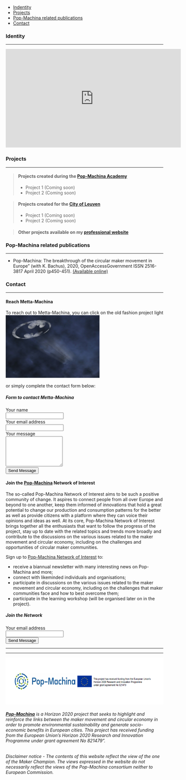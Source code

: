 <body class="header visible">
 <section id="header">
  <nav id="nav">
					<ul>
						<li><a href="### Identity" class="scrolly active" style="-webkit-tap-highlight-color: rgba(0, 0, 0, 0);">Indentity</a></li>
						<li><a href="### Projects" class="scrolly" style="-webkit-tap-highlight-color: rgba(0, 0, 0, 0);">Projects</a></li>
      <li><a href="### Pop-Machina related publications" class="scrolly" style="-webkit-tap-highlight-color: rgba(0, 0, 0, 0);">Pop-Machina related publications</a></li>
						<li><a href="### Contact" class="scrolly" style="-webkit-tap-highlight-color: rgba(0, 0, 0, 0);">Contact</a></li>
					</ul>
				</nav>
</section>
</body>

### Identity
-----------------------------

<iframe src="https://www.facebook.com/plugins/video.php?href=https%3A%2F%2Fwww.facebook.com%2Fwu.sfo%2Fvideos%2F554757271899292%2F&show_text=0&width=560" width="560" height="315" style="border:none;overflow:hidden" scrolling="no" frameborder="0" allowTransparency="true" allowFullScreen="true"></iframe>


### Projects
-----------------------------

> #### Projects created during the **[Pop-Machina Academy](https://pop-machina.eu/academy)**
> 
> - Project 1 (Coming soon)
> - Project 2 (Coming soon)
>

> #### Projects created for the **[City of Leuven](https://pop-machina.eu/pilots/leuven)**
> 
> - Project 1 (Coming soon)
> - Project 2 (Coming soon)
>

> #### Other projects available on my **[professional website](https://juliemetta.net/)**
> 

### Pop-Machina related publications
-----------------------------
- Pop-Machina: The breakthrough of the circular maker movement in Europe” (with K. Bachus), 2020, OpenAccessGovernment ISSN 2516-3817 April 2020 (p450-451). [(Available online)](https://www.openaccessgovernment.org/pop-machina-circular-maker-movement-in-europe/84803/)

### Contact
-----------------------------
#### Reach Metta-Machina

To reach out to Metta-Machina, you can click on the old fashion project light
 <a href="mailto:julie.metta@kuleuven.be"><img src="bat-signal.png"  alt="Bat Signal test" width="300" height="200"></a>
 
or simply complete the contact form below:
<head>
    <meta charset="utf-8">
    <meta name="viewport" content="width=device-width, initial-scale=1, shrink-to-fit=no">
    <title>contact form</title>
</head>
<body>
<link href="contact-form.css" rel="stylesheet">
<div class="fcf-body">
    <div id="fcf-form">
    <h5 class="fcf-h3">Form to contact Metta-Machina</h5>
    <form id="fcf-form-id" class="fcf-form-class" method="post" action="contact-form-process.php">
      <div class="fcf-form-group">
            <label for="Name" class="fcf-label">Your name</label>
            <div class="fcf-input-group">
                <input type="text" id="Name" name="Name" class="fcf-form-control" required>
            </div>
        </div>
        <div class="fcf-form-group">
            <label for="Email" class="fcf-label">Your email address</label>
            <div class="fcf-input-group">
                <input type="email" id="Email" name="Email" class="fcf-form-control" required>
            </div>
        </div>
        <div class="fcf-form-group">
            <label for="Message" class="fcf-label">Your message</label>
            <div class="fcf-input-group">
                <textarea id="Message" name="Message" class="fcf-form-control" rows="6" maxlength="3000" required></textarea>
            </div>
        </div>
        <div class="fcf-form-group">
            <button type="submit" id="fcf-button" class="fcf-btn fcf-btn-primary fcf-btn-lg fcf-btn-block">Send Message</button>
        </div>
    </form>
    </div>
</div>
</body>

#### Join the **[Pop-Machina](https://pop-machina.eu/)** Network of Interest
The so-called Pop-Machina Network of Interest aims to be such a positive community of change. It aspires to connect people from all over Europe and beyond to one another, keep them informed of innovations that hold a great potential to change our production and consumption patterns for the better as well as provide citizens with a platform where they can voice their opinions and ideas as well. At its core, Pop-Machina Network of Interest brings together all the enthusiasts that want to follow the progress of the project, stay up to date with the related topics and trends more broadly and contribute to the discussions on the various issues related to the maker movement and circular economy, including on the challenges and opportunities of circular maker communities.

Sign up to [Pop-Machina Network of Interest](https://pop-machina.eu/Network-of-Interest) to:
- receive a biannual newsletter with many interesting news on Pop-Machina and more;
- connect with likeminded individuals and organisations;
- participate in discussions on the various issues related to the maker movement and circular economy, including on the challenges that maker communities face and how to best overcome them;
- participate in the learning workshop (will be organised later on in the project).

<head>
    <meta charset="utf-8">
    <meta name="viewport" content="width=device-width, initial-scale=1, shrink-to-fit=no">
    <title>contact form</title>
</head>
<body>
<link href="contact-form2.css" rel="stylesheet">
<div class="fcf-body">
    <div id="fcf-form">
    <h5 class="fcf-h3">Join the Network</h5>
    <form id="fcf-form-id" class="fcf-form-class" method="post" action="contact-form-process2.php">
       <div class="fcf-form-group">
            <label for="Email" class="fcf-label">Your email address</label>
            <div class="fcf-input-group">
               <input type="text" id="email" name="Email"/>
            </div>
        </div>
        <div class="fcf-form-group">
            <button type="submit" id="fcf-button" class="fcf-btn fcf-btn-primary fcf-btn-lg fcf-btn-block">Send Message</button>
        </div>
   </form>
   </div>
</div>
</body>

-----------------------------
-----------------------------
 <img src="PMEU.PNG" alt="Pop-Machina Logo" width="650" height="150">

###### <em>**[Pop-Machina](https://pop-machina.eu/)** is a Horizon 2020 project that seeks to highlight and reinforce the links between the maker movement and circular economy in order to promote environmental sustainability and generate socio-economic benefits in European cities. This project has received funding from the European Union’s Horizon 2020 Research and Innovation Programme under grant agreement No 821479”.</em>
###### <em> Disclaimer notice - The contents of this website reflect the view of the one of the Maker Champion. The views expressed in the website do not necessarily reflect the views of the Pop-Machina consortium neither to European Commission.</em>
